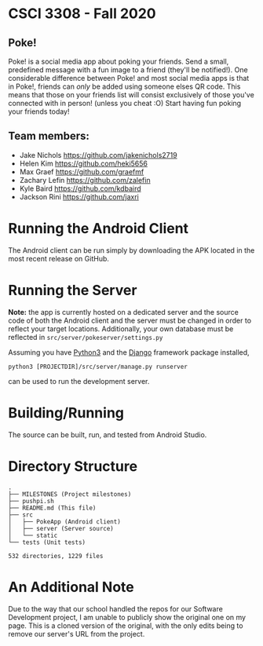 # CSCI 3308 - Fall 2020

## Poke!
Poke! is a social media app about poking your friends.
Send a small, predefined message with a fun image to a friend (they'll be notified!).
One considerable difference between Poke! and most social media apps is that in
Poke!, friends can *only* be added using someone elses QR code.
This means that those on your friends list will consist exclusively of those
you've connected with in person! (unless you cheat :O)
Start having fun poking your friends today!

## Team members:

- Jake Nichols https://github.com/jakenichols2719
- Helen Kim https://github.com/heki5656
- Max Graef https://github.com/graefmf
- Zachary Lefin https://github.com/zalefin
- Kyle Baird https://github.com/kdbaird
- Jackson Rini https://github.com/jaxri


# Running the Android Client
The Android client can be run simply by downloading the APK located in the most recent
release on GitHub.

# Running the Server
__Note:__ the app is currently hosted on a dedicated server and the source code of both the Android client
and the server must be changed in order to reflect your target locations.
Additionally, your own database must be reflected in `src/server/pokeserver/settings.py`

Assuming you have [Python3](https://www.python.org/downloads/) and the [Django](https://pypi.org/project/Django/) framework
package installed,

`python3 [PROJECTDIR]/src/server/manage.py runserver`

can be used to run the development server.

# Building/Running
The source can be built, run, and tested from Android Studio.

# Directory Structure
```
.
├── MILESTONES (Project milestones)
├── pushpi.sh
├── README.md (This file)
├── src
│   ├── PokeApp (Android client)
│   ├── server (Server source)
│   └── static
└── tests (Unit tests)

532 directories, 1229 files
```
# An Additional Note
Due to the way that our school handled the repos for our Software Development project, I am unable to publicly show the original one on my page. 
This is a cloned version of the original, with the only edits being to remove our server's URL from the project.
